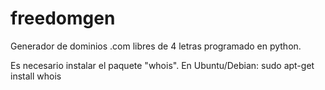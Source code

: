 freedomgen
==========

Generador de dominios .com libres de 4 letras programado en python.

Es necesario instalar el paquete "whois". 
En Ubuntu/Debian: sudo apt-get install whois
